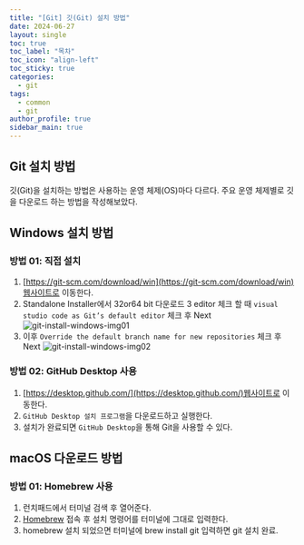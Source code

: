 ```yaml
---
title: "[Git] 깃(Git) 설치 방법"
date: 2024-06-27
layout: single
toc: true
toc_label: "목차"
toc_icon: "align-left"
toc_sticky: true
categories:
  - git
tags:
  - common
  - git
author_profile: true
sidebar_main: true
---
```


## Git 설치 방법

깃(Git)을 설치하는 방법은 사용하는 운영 체제(OS)마다 다르다.
주요 운영 체제별로 깃을 다운로드 하는 방법을 작성해보았다.

## Windows 설치 방법

### 방법 01: 직접 설치

1. [https://git-scm.com/download/win](https://git-scm.com/download/win)웹사이트로 이동한다.
2. Standalone Installer에서 32or64 bit 다운로드
3 editor 체크 할 때 `visual studio code as Git’s default editor` 체크 후 Next
![git-install-windows-img01](https://github.com/rarrit/modernJsTutorial/assets/94345781/789ffd73-fe67-4958-9ca3-1a6e17499848)
4. 이후 `Override the default branch name for new repositories` 체크 후 Next
![git-install-windows-img02](https://github.com/rarrit/modernJsTutorial/assets/94345781/38be49e1-48a0-4447-8025-0a1ba4ae00b9)


### 방법 02: GitHub Desktop 사용

1. [https://desktop.github.com/](https://desktop.github.com/)웹사이트로 이동한다.
2. `GitHub Desktop 설치 프로그램`을 다운로드하고 실행한다.
3. 설치가 완료되면 `GitHub Desktop`을 통해 Git을 사용할 수 있다.


## macOS 다운로드 방법

### 방법 01: Homebrew 사용
1. 런치패드에서 터미널 검색 후 열어준다.
2. [Homebrew](https://brew.sh/) 접속 후 설치 명령어를 터미널에 그대로 입력한다.
3. homebrew 설치 되었으면 터미널에 brew install git 입력하면 git 설치 완료.
